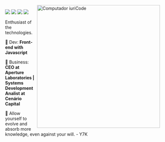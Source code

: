 <img src="https://raw.githubusercontent.com/MicaelliMedeiros/micaellimedeiros/master/image/computer-illustration.png" min-width="400px" max-width="400px" width="400px" align="right" alt="Computador iuriCode">
<p align="left">
  <a href="mailto:anderson18.marlon@gmail.com" alt="Gmail" target="_blank">
  <img src="https://img.shields.io/badge/-Gmail-FF0000?style=flat-square&labelColor=FF0000&logo=gmail&logoColor=white&link=mailto:anderson18.marlon@gmail.com" /></a>

  <a href="https://www.linkedin.com/in/andersonmarlon/" alt="Linkedin" target="_blank">
  <img src="https://img.shields.io/badge/-Linkedin-0e76a8?style=flat-square&logo=Linkedin&logoColor=white&link=https://www.linkedin.com/in/andersonmarlon/" /></a>

  <a href="https://api.whatsapp.com/send?phone=19998018174" alt="WhatsApp" target="_blank">
  <img src="https://img.shields.io/badge/-WhatsApp-25d366?style=flat-square&labelColor=25d366&logo=whatsapp&logoColor=white&link=https://api.whatsapp.com/send?phone=19998018174"/></a>

  <a href="https://www.instagram.com/yagasaki.dev" alt="Instagram" target="_blank">
  <img src="https://img.shields.io/badge/-Instagram-DF0174?style=flat-square&labelColor=DF0174&logo=instagram&logoColor=white&link=https://www.instagram.com/yagasaki.dev"/></a>
</p>  
<p align="left"> 
  Enthusiast of the technologies.
</p>

<p align="left">
  🦄 Dev: <strong>Front-end with Javascript</strong>
</p>

<p align="left">
  💼 Business: <strong>CEO at Aperture Laboratories | <br> Systems Development Analist at Cenário Capital</strong>
</p>

<p align="left">
  💌 Allow yourself to evolve and absorb more knowledge, even against your will. - Y7K
</p>


